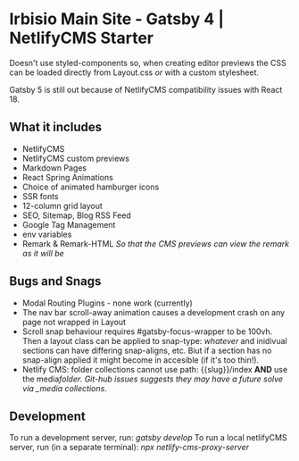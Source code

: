 # Irbisio Main Site - Gatsby 4 | NetlifyCMS Starter

Doesn't use styled-components so, when creating editor previews the CSS can be loaded directly from Layout.css _or_ with a custom stylesheet.

Gatsby 5 is still out because of NetlifyCMS compatibility issues with React 18.

## What it includes

- NetlifyCMS
- NetlifyCMS custom previews
- Markdown Pages
- React Spring Animations
- Choice of animated hamburger icons
- SSR fonts
- 12-column grid layout
- SEO, Sitemap, Blog RSS Feed
- Google Tag Management
- env variables
- Remark & Remark-HTML _So that the CMS previews can view the remark as it will be_

## Bugs and Snags

- Modal Routing Plugins - none work (currently)
- The nav bar scroll-away animation causes a development crash on any page not wrapped in Layout
- Scroll snap behaviour requires #gatsby-focus-wrapper to be 100vh. Then a layout class can be applied to snap-type: _whatever_ and inidivual sections can have differing snap-aligns, etc. Biut if a section has no snap-align applied it might become in accesible (if it's too thin!).
- Netlify CMS: folder collections cannot use path: {{slug}}/index **AND** use the media*folder. Git-hub issues suggests they may have a future solve via \_media collections*.

## Development

To run a development server, run: _gatsby develop_
To run a local netlifyCMS server, run (in a separate terminal): _npx netlify-cms-proxy-server_
